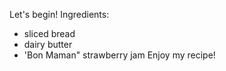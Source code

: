 Let's begin!
Ingredients:
- sliced bread 
- dairy butter 
- 'Bon Maman" strawberry jam 
Enjoy my recipe!
